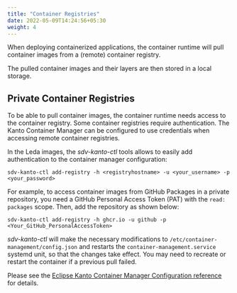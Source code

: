 ```yaml
---
title: "Container Registries"
date: 2022-05-09T14:24:56+05:30
weight: 4
---
```


When deploying containerized applications, the container runtime will pull container images from a (remote) container registry.

The pulled container images and their layers are then stored in a local storage.

## Private Container Registries

To be able to pull container images, the container runtime needs access to the container registry.
Some container registries require authentication.
The Kanto Container Manager can be configured to use credentials when accessing remote container registries.

In the Leda images, the *sdv-kanto-ctl* tools allows to easily add authentication to the container manager configuration:

```shell
sdv-kanto-ctl add-registry -h <registryhostname> -u <your_username> -p <your_password>
```

For example, to access container images from GitHub Packages in a private repository, you need a GitHub Personal Access Token (PAT) with the `read: packages` scope.
Then, add the repository as shown below:

```shell
sdv-kanto-ctl add-registry -h ghcr.io -u github -p <Your_GitHub_PersonalAccessToken>
```

*sdv-kanto-ctl*  will make the necessary modifications to `/etc/container-management/config.json` and restarts the `container-management.service` systemd unit,
so that the changes take effect. You may need to recreate or restart the container if a previous pull failed.

Please see the [Eclipse Kanto Container Manager Configuration reference](https://websites.eclipseprojects.io/kanto/docs/references/containers/container-manager-config/)
for details.
